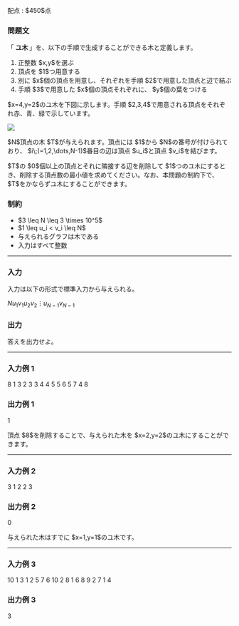 
<div>

<span>

<span>

<p>
配点 : $450$点
</p>

<div>

<section>

### **問題文**

<p>
「
<strong>
ユ木
</strong>
」を、以下の手順で生成することができる木と定義します。
</p>

<ol>

<li>
正整数 $x,y$を選ぶ
</li>

<li>
頂点を $1$つ用意する
</li>

<li>
別に $x$個の頂点を用意し、それぞれを手順 $2$で用意した頂点と辺で結ぶ
</li>

<li>
手順 $3$で用意した $x$個の頂点それぞれに、 $y$個の葉をつける
</li>

</ol>

<p>
$x=4,y=2$のユ木を下図に示します。手順 $2,3,4$で用意される頂点をそれぞれ赤、青、緑で示しています。
</p>

<p>

<img src="https://img.atcoder.jp/abc385/b836ca95b1add288731cbe63816da3b1.png">

</img>

</p>

<p>
$N$頂点の木 $T$が与えられます。頂点には $1$から $N$の番号が付けられており、 $i\;(=1,2,\dots,N-1)$番目の辺は頂点 $u_i$と頂点 $v_i$を結びます。
</p>

<p>
$T$の $0$個以上の頂点とそれに隣接する辺を削除して $1$つのユ木にするとき、削除する頂点数の最小値を求めてください。なお、本問題の制約下で、$T$をかならずユ木にすることができます。
</p>

</section>

</div>

<div>

<section>

### **制約**

<ul>

<li>
$3 \leq N \leq 3 \times 10^5$
</li>

<li>
$1 \leq u_i < v_i \leq N$
</li>

<li>
与えられるグラフは木である
</li>

<li>
入力はすべて整数
</li>

</ul>

</section>

</div>

---

<div>

<div>

<section>

### **入力**

<p>
入力は以下の形式で標準入力から与えられる。
</p>

<div>

$N$$u_1$$v_1$$u_2$$v_2$$\vdots$$u_{N-1}$$v_{N-1}$
</div>

</section>

</div>

<div>

<section>

### **出力**

<p>
答えを出力せよ。
</p>

</section>

</div>

</div>

---

<div>

<section>

### **入力例 1**

<div>

8
1 3
2 3
3 4
4 5
5 6
5 7
4 8

</div>

</section>

</div>

<div>

<section>

### **出力例 1**

<div>

1

</div>

<p>
頂点 $8$を削除することで、与えられた木を $x=2,y=2$のユ木にすることができます。
</p>

</section>

</div>

---

<div>

<section>

### **入力例 2**

<div>

3
1 2
2 3

</div>

</section>

</div>

<div>

<section>

### **出力例 2**

<div>

0

</div>

<p>
与えられた木はすでに $x=1,y=1$のユ木です。
</p>

</section>

</div>

---

<div>

<section>

### **入力例 3**

<div>

10
1 3
1 2
5 7
6 10
2 8
1 6
8 9
2 7
1 4

</div>

</section>

</div>

<div>

<section>

### **出力例 3**

<div>

3

</div>

</section>

</div>

</span>

</span>

</div>
